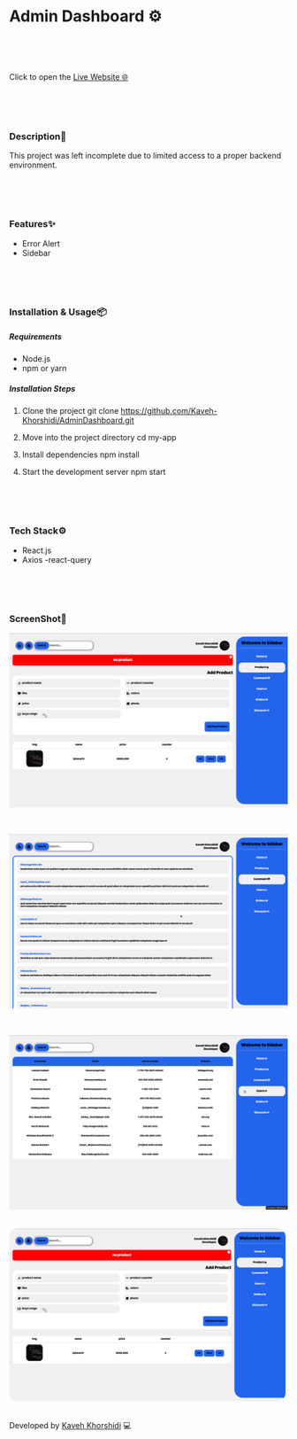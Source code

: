 # Admin Dashboard ⚙️


<br/>
<br/>
<br/>


 Click to open the [Live Website 🌐](https://admin-dashboard-seven-hazel-62.vercel.app/)


<br/>
<br/>
<br/>


### Description📄

This project was left incomplete due to limited access to a proper backend environment.


<br/>
<br/>
<br/>


### Features✨

- Error Alert
- Sidebar 


<br/>
<br/>
<br/>


### Installation & Usage📦

##### Requirements 
- Node.js 
- npm or yarn

##### Installation Steps 

1. Clone the project 
git clone https://github.com/Kaveh-Khorshidi/AdminDashboard.git

2. Move into the project directory
cd my-app

3. Install dependencies
npm install

4. Start the development server
npm start


<br/>
<br/>
<br/>


### Tech Stack⚙️
- React.js
- Axios
-react-query


<br/>
<br/>
<br/>


### ScreenShot🌌
![Screenshot](./public/reademe%20screenshot/s1.png)

<br/>

![Screenshot](./public/reademe%20screenshot/s2.png)

<br/>

![Screenshot](./public/reademe%20screenshot/s3.png)


<br/>

<img src="./public/reademe screenshot/s1.png" style="border-radius: 15px; width: 500px;" />


<br/>
<br/>


Developed by [Kaveh Khorshidi](https://github.com/Kaveh-Khorshidi) 💻









